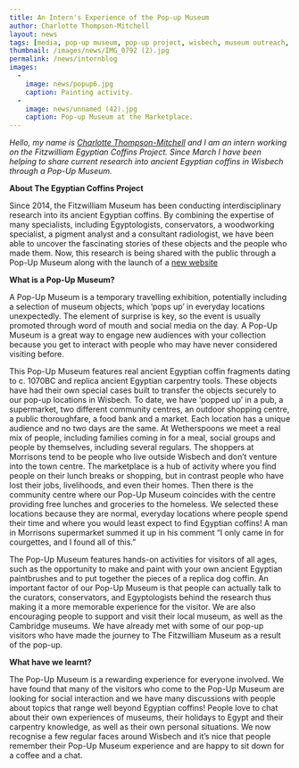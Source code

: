 ```yaml
---
title: An Intern's Experience of the Pop-up Museum
author: Charlotte Thompson-Mitchell
layout: news
tags: [media, pop-up museum, pop-up project, wisbech, museum outreach, coffins, ancient egypt, intern, museum experience, professional development]
thumbnail: /images/news/IMG_0792 (2).jpg
permalink: /news/internblog
images:
  -
    image: news/popup6.jpg
    caption: Painting activity.
  -
    image: news/unnamed (42).jpg
    caption: Pop-up Museum at the Marketplace.
---
```



_Hello, my name is [Charlotte Thompson-Mitchell](https://egyptiancoffins.org/team/charlotte-thompson/) and I am an intern working on the Fitzwilliam Egyptian Coffins Project. Since March I have been helping to share current research into ancient Egyptian coffins in Wisbech through a Pop-Up Museum._ 

**About The Egyptian Coffins Project**

Since 2014, the Fitzwilliam Museum has been conducting interdisciplinary research into its ancient Egyptian coffins. By combining the expertise of many specialists, including Egyptologists, conservators, a woodworking specialist, a pigment analyst and a consultant radiologist, we have been able to uncover the fascinating stories of these objects and the people who made them. Now, this research is being shared with the public through a Pop-Up Museum along with the launch of a [new website](https://egyptiancoffins.org/)

**What is a Pop-Up Museum?** 

A Pop-Up Museum is a temporary travelling exhibition, potentially including a selection of museum objects, which ‘pops up’ in everyday locations unexpectedly. The element of surprise is key, so the event is usually promoted through word of mouth and social media on the day. A Pop-Up Museum is a great way to engage new audiences with your collection because you get to interact with people who may have never considered visiting before.

This Pop-Up Museum features real ancient Egyptian coffin fragments dating to c. 1070BC and replica ancient Egyptian carpentry tools. These objects have had their own special cases built to transfer the objects securely to our pop-up locations in Wisbech. To date, we have ‘popped up’ in a pub, a supermarket, two different community centres, an outdoor shopping centre, a public thoroughfare, a food bank and a market. Each location has a unique audience and no two days are the same. At Wetherspoons we meet a real mix of people, including families coming in for a meal, social groups and people by themselves, including several regulars. The shoppers at Morrisons tend to be people who live outside Wisbech and don’t venture into the town centre. The marketplace is a hub of activity where you find people on their lunch breaks or shopping, but in contrast people who have lost their jobs, livelihoods, and even their homes. Then there is the community centre where our Pop-Up Museum coincides with the centre providing free lunches and groceries to the homeless. We selected these locations because they are normal, everyday locations where people spend their time and where you would least expect to find Egyptian coffins! A man in Morrisons supermarket summed it up in his comment “I only came in for courgettes, and I found all of this.”

The Pop-Up Museum features hands-on activities for visitors of all ages, such as the opportunity to make and paint with your own ancient Egyptian paintbrushes and to put together the pieces of a replica dog coffin. An important factor of our Pop-Up Museum is that people can actually talk to the curators, conservators, and Egyptologists behind the research thus making it a more memorable experience for the visitor. We are also encouraging people to support and visit their local museum, as well as the Cambridge museums.  We have already met with some of our pop-up visitors who have made the journey to The Fitzwilliam Museum as a result of the pop-up. 

**What have we learnt?**

The Pop-Up Museum is a rewarding experience for everyone involved. We have found that many of the visitors who come to the Pop-Up Museum are looking for social interaction and we have many discussions with people about topics that range well beyond Egyptian coffins! People love to chat about their own experiences of museums, their holidays to Egypt and their carpentry knowledge, as well as their own personal situations. We now recognise a few regular faces around Wisbech and it’s nice that people remember their Pop-Up Museum experience and are happy to sit down for a coffee and a chat.
